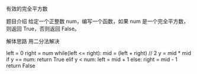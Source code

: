 有效的完全平方数

题目介绍
给定一个正整数 num，编写一个函数，如果 num 是一个完全平方数，则返回 True，否则返回 False。

解体思路
用二分法解决

left = 0
right = num
while(left <= right):
	mid = (left + right) // 2
	y = mid * mid
	if y == num:
		return True
	elif y < num:
		left = mid + 1
	else:
		right = mid - 1
return False
